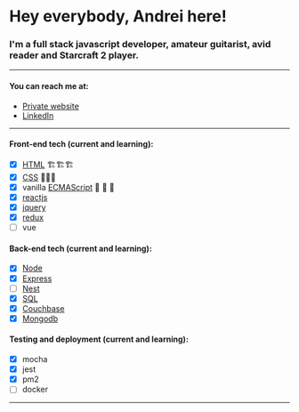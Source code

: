 # Hey everybody, Andrei here!

### I'm a __full stack javascript developer__, amateur guitarist, avid reader and Starcraft 2 player.
___
#### You can reach me at:
* [Private website](https://andreii.dev)
* [LinkedIn](https://www.linkedin.com/in/andrei-ionita-62101880/)
___

#### Front-end tech (current and learning):
* [x] [HTML](https://developer.mozilla.org/en-US/docs/Web/HTML) &#x1F3D7;&#x1F3D7;&#x1F3D7;
* [x] [CSS](https://developer.mozilla.org/en-US/docs/Web/CSS) &#x1F3A8;&#x1F3A8;&#x1F3A8;
* [x] vanilla [ECMAScript](https://developer.mozilla.org/en-US/docs/Web/JavaScript/Language_Resources) 	&#x1F916;	&#x1F916;	&#x1F916;
* [x] [reactjs](https://reactjs.org/)
* [x] [jquery](https://jquery.com/)
* [x] [redux](https://redux.js.org/)
* [ ] vue

#### Back-end tech (current and learning):
* [x] [Node](https://nodejs.org/en/)
* [x] [Express](https://expressjs.com/)
* [ ] [Nest](https://nestjs.com/)
* [x] [SQL](https://www.mysql.com/)
* [x] [Couchbase](https://www.couchbase.com/)
* [x] [Mongodb](https://www.mongodb.com/)

#### Testing and deployment (current and learning):
* [x] mocha
* [x] jest
* [x] pm2
* [ ] docker
___


<!--
**andrei1902/andrei1902** is a ✨ _special_ ✨ repository because its `README.md` (this file) appears on your GitHub profile.

Here are some ideas to get you started:

- 🔭 I’m currently working on ...
- 🌱 I’m currently learning ...
- 👯 I’m looking to collaborate on ...
- 🤔 I’m looking for help with ...
- 💬 Ask me about ...
- 📫 How to reach me: ...
- 😄 Pronouns: ...
- ⚡ Fun fact: ...
-->
